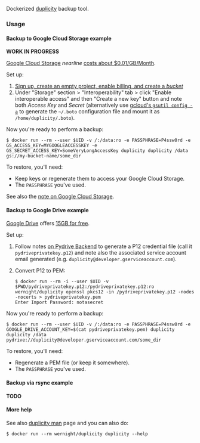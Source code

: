 Dockerized [duplicity](http://duplicity.nongnu.org/) backup tool.

### Usage

#### Backup to Google Cloud Storage example

**WORK IN PROGRESS**

[Google Cloud Storage](https://cloud.google.com/storage/) *nearline* [costs about $0.01/GB/Month](https://cloud.google.com/storage/pricing).

Set up:

  1. [Sign up, create an empty project, enable billing, and create a *bucket*](https://cloud.google.com/storage/docs/getting-started-console)
  2. Under "Storage" section > "Interoperability" tab > click "Enable interoperable access" and then "Create a new key" button and note both *Access Key*	and *Secret* (alternatively use [gcloud's `gsutil config -a`](https://cloud.google.com/storage/docs/getting-started-gsutil) to generate the `~/.boto` configuration file and mount it as `/home/duplicity/.boto`).

Now you're ready to perform a backup:

    $ docker run --rm --user $UID -v /:/data:ro -e PASSPHRASE=P4ssw0rd -e GS_ACCESS_KEY=MYGOOGLEACCESSKEY -e GS_SECRET_ACCESS_KEY=SomeVeryLongAccessKey duplicity duplicity /data gs://my-bucket-name/some_dir

To restore, you'll need:

  * Keep keys or regenerate them to access your Google Cloud Storage.
  * The `PASSPHRASE` you've used.

See also the [note on Google Cloud Storage](http://duplicity.nongnu.org/duplicity.1.html#sect15).


#### Backup to Google Drive example

[Google Drive](https://drive.google.com/) offers [15GB for free](https://support.google.com/drive/answer/2375123).

Set up:

 1. Follow notes [on Pydrive Backend](http://duplicity.nongnu.org/duplicity.1.html#sect20) to generate a P12 credential file (call it `pydriveprivatekey.p12`) and note also the associated service account email generated (e.g. `duplicity@developer.gserviceaccount.com`).
 2. Convert P12 to PEM:

        $ docker run --rm -i --user $UID -v $PWD/pydriveprivatekey.p12:/pydriveprivatekey.p12:ro wernight/duplicity openssl pkcs12 -in /pydriveprivatekey.p12 -nodes -nocerts > pydriveprivatekey.pem
        Enter Import Password: notasecret

Now you're ready to perform a backup:

    $ docker run --rm --user $UID -v /:/data:ro -e PASSPHRASE=P4ssw0rd -e GOOGLE_DRIVE_ACCOUNT_KEY=$(cat pydriveprivatekey.pem) duplicity duplicity /data pydrive://duplicity@developer.gserviceaccount.com/some_dir

To restore, you'll need:

  * Regenerate a PEM file (or keep it somewhere).
  * The `PASSPHRASE` you've used.

#### Backup via rsync example

**TODO**


#### More help

See also [duplicity man](http://duplicity.nongnu.org/duplicity.1.html) page and you can also do:

    $ docker run --rm wernight/duplicity duplicity --help
